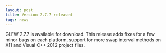 ```yaml
---
layout: post
title: Version 2.7.7 released
tags: news
---
```


GLFW 2.7.7 is available for download. 
This release adds fixes for a few minor bugs on each platform, support
for more swap interval methods on X11 and Visual C++ 2012 project
files.
